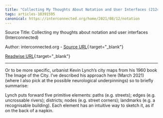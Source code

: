 ```yaml
---
title: "Collecting My Thoughts About Notation and User Interfaces (212473488)"
tags: articles-10391595
canonical: https://interconnected.org/home/2021/08/12/notation
---
```


Source Title: Collecting my thoughts about notation and user interfaces (Interconnected)

Author: interconnected.org - [Source URL](https://interconnected.org/home/2021/08/12/notation){:target="_blank"}

[Readwise URL](https://readwise.io/open/212473488){:target="_blank"}

---

Or to be more specific, urbanist Kevin Lynch’s city maps from his 1960 book The Image of the City. I’ve described his approach here (March 2021) (where I also pick at the possible neurological underpinnings) so to briefly summarise:

Lynch puts forward five primitive elements: paths (e.g. streets); edges (e.g. uncrossable rivers); districts; nodes (e.g. street corners); landmarks (e.g. a recognisable building). Each element has an intuitive way to sketch it, as if on the back of a napkin.
